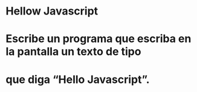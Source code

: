 # Hellow Javascript

# Escribe un programa que escriba en la pantalla un texto de tipo <h1> que diga “Hello Javascript”.

